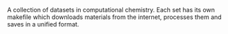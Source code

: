 A collection of datasets in computational chemistry. Each set has its own makefile which downloads materials from the internet, processes them and saves in a unified format.
